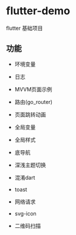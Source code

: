 # flutter-demo
flutter 基础项目

## 功能
* 环境变量
* 日志
* MVVM页面示例
* 路由(go_router)

* 页面跳转动画
* 全局变量
* 全局样式
* 底导航
* 深浅主题切换
* 混淆dart

* toast
* 网络请求
* svg-icon
* 二维码扫描